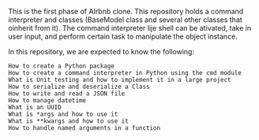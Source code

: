 This is the first phase of AIrbnb clone. This repository holds a command interpreter and classes (BaseModel class and several other classes that oinherit from it). The command interpreter lije shell can be ativated, take in user input, and perform certain task to manipulate the object instance.

In this repository, we are expected to know the following:

    How to create a Python package
    How to create a command interpreter in Python using the cmd module
    What is Unit testing and how to implement it in a large project
    How to serialize and deserialize a Class
    How to write and read a JSON file
    How to manage datetime
    What is an UUID
    What is *args and how to use it
    What is **kwargs and how to use it
    How to handle named arguments in a function
